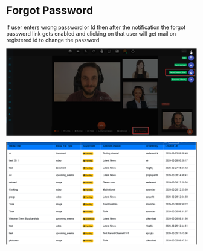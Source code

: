 # Forgot Password

If user enters wrong password or Id then after the notification the forgot password link gets enabled and clicking on that user will get mail on registered id to change the password

![](../.gitbook/assets/image%20%28193%29.png)

![](../.gitbook/assets/image%20%28205%29.png)



